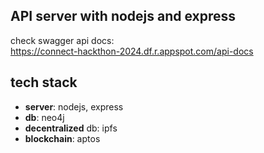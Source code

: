 ## API server with nodejs and express
check swagger api docs:  
https://connect-hackthon-2024.df.r.appspot.com/api-docs

## tech stack
- **server**: nodejs, express
- **db**: neo4j
- **decentralized** db: ipfs
- **blockchain**: aptos
